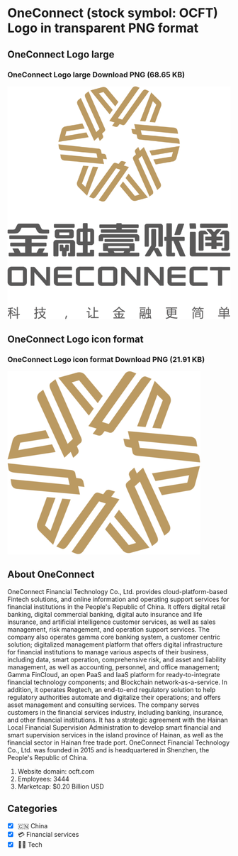 # OneConnect (stock symbol: OCFT) Logo in transparent PNG format

## OneConnect Logo large

### OneConnect Logo large Download PNG (68.65 KB)

![OneConnect Logo large Download PNG (68.65 KB)](/img/orig/OCFT_BIG-712df171.png)

## OneConnect Logo icon format

### OneConnect Logo icon format Download PNG (21.91 KB)

![OneConnect Logo icon format Download PNG (21.91 KB)](/img/orig/OCFT-49928747.png)

## About OneConnect

OneConnect Financial Technology Co., Ltd. provides cloud-platform-based Fintech solutions, and online information and operating support services for financial institutions in the People's Republic of China. It offers digital retail banking, digital commercial banking, digital auto insurance and life insurance, and artificial intelligence customer services, as well as sales management, risk management, and operation support services. The company also operates gamma core banking system, a customer centric solution; digitalized management platform that offers digital infrastructure for financial institutions to manage various aspects of their business, including data, smart operation, comprehensive risk, and asset and liability management, as well as accounting, personnel, and office management; Gamma FinCloud, an open PaaS and IaaS platform for ready-to-integrate financial technology components; and Blockchain network-as-a-service. In addition, it operates Regtech, an end-to-end regulatory solution to help regulatory authorities automate and digitalize their operations; and offers asset management and consulting services. The company serves customers in the financial services industry, including banking, insurance, and other financial institutions. It has a strategic agreement with the Hainan Local Financial Supervision Administration to develop smart financial and smart supervision services in the island province of Hainan, as well as the financial sector in Hainan free trade port. OneConnect Financial Technology Co., Ltd. was founded in 2015 and is headquartered in Shenzhen, the People's Republic of China.

1. Website domain: ocft.com
2. Employees: 3444
3. Marketcap: $0.20 Billion USD


## Categories
- [x] 🇨🇳 China
- [x] 💳 Financial services
- [x] 👩‍💻 Tech
